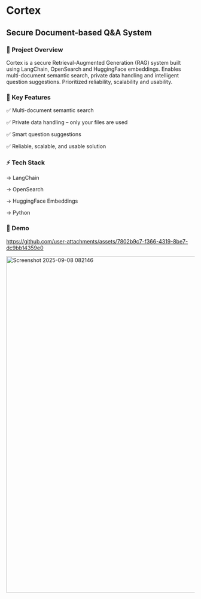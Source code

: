 # Cortex
## Secure Document-based Q&amp;A System

### 🚀 Project Overview

Cortex is a secure Retrieval-Augmented Generation (RAG) system built using LangChain, OpenSearch and HuggingFace embeddings.
Enables multi-document semantic search, private data handling and intelligent question suggestions. Prioritized reliability, scalability and usability.

### 🔑 Key Features

✅ Multi-document semantic search

✅ Private data handling – only your files are used

✅ Smart question suggestions

✅ Reliable, scalable, and usable solution

### ⚡ Tech Stack

-> LangChain

-> OpenSearch

-> HuggingFace Embeddings

-> Python

### 🎥 Demo

https://github.com/user-attachments/assets/7802b9c7-f366-4319-8be7-dc9bb14359e0

<img width="1856" height="898" alt="Screenshot 2025-09-08 082146" src="https://github.com/user-attachments/assets/d86aed6a-7974-4e40-9cb9-ab008aee5acb" />
